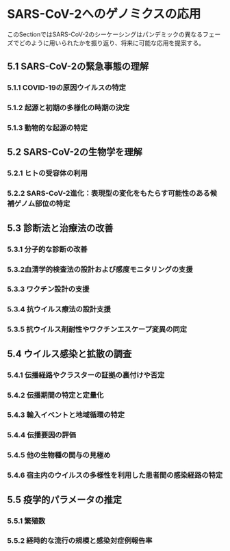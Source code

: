# SARS-CoV-2へのゲノミクスの応用
このSectionではSARS-CoV-2のシーケーシングはパンデミックの異なるフェーズでどのように用いられたかを振り返り、将来に可能な応用を提案する。

## 5.1 SARS-CoV-2の緊急事態の理解

### 5.1.1 COVID-19の原因ウイルスの特定

### 5.1.2 起源と初期の多様化の時期の決定

### 5.1.3 動物的な起源の特定

## 5.2 SARS-CoV-2の生物学を理解

### 5.2.1 ヒトの受容体の利用
### 5.2.2 SARS-CoV-2進化：表現型の変化をもたらす可能性のある候補ゲノム部位の特定

## 5.3 診断法と治療法の改善
### 5.3.1 分子的な診断の改善
### 5.3.2血清学的検査法の設計および感度モニタリングの支援
### 5.3.3 ワクチン設計の支援
### 5.3.4 抗ウイルス療法の設計支援 
### 5.3.5 抗ウイルス剤耐性やワクチンエスケープ変異の同定

## 5.4 ウイルス感染と拡散の調査
### 5.4.1 伝播経路やクラスターの証拠の裏付けや否定
### 5.4.2 伝播期間の特定と定量化
### 5.4.3 輸入イベントと地域循環の特定
### 5.4.4 伝播要因の評価
### 5.4.5 他の生物種の関与の見極め
### 5.4.6 宿主内のウイルスの多様性を利用した患者間の感染経路の特定

## 5.5 疫学的パラメータの推定
### 5.5.1 繁殖数
### 5.5.2 経時的な流行の規模と感染対症例報告率
